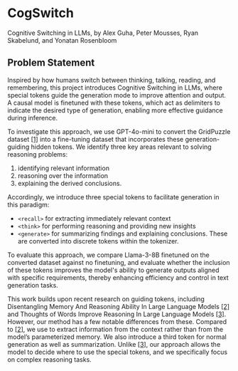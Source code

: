 # CogSwitch
Cognitive Switching in LLMs, by Alex Guha, Peter Mousses, Ryan Skabelund, and Yonatan Rosenbloom

## Problem Statement
Inspired by how humans switch between thinking, talking, reading, and remembering, this project introduces Cognitive Switching in LLMs, where special tokens guide the generation mode to improve attention and output. A causal model is finetuned with these tokens, which act as delimiters to indicate the desired type of generation, enabling more effective guidance during inference.

To investigate this approach, we use GPT-4o-mini to convert the GridPuzzle dataset [[1]](https://arxiv.org/pdf/2407.14790) into a fine-tuning dataset that incorporates these generation-guiding hidden tokens. We identify three key areas relevant to solving reasoning problems:
1) identifying relevant information
2) reasoning over the information
3) explaining the derived conclusions.

Accordingly, we introduce three special tokens to facilitate generation in this paradigm:
- `<recall>` for extracting immediately relevant context
- `<think>` for performing reasoning and providing new insights
- `<generate>` for summarizing findings and explaining conclusions. These are converted into discrete tokens within the tokenizer.

To evaluate this approach, we compare Llama-3-8B finetuned on the converted dataset against no finetuning, and evaluate whether the inclusion of these tokens improves the model's ability to generate outputs aligned with specific requirements, thereby enhancing efficiency and control in text generation tasks.

This work builds upon recent research on guiding tokens, including Disentangling Memory And Reasoning Ability In Large Language Models [[2]](https://arxiv.org/pdf/2411.13504) and Thoughts of Words Improve Reasoning In Large Language Models [[3]](https://arxiv.org/pdf/2410.16235). However, our method has a few notable differences from these. Compared to [[2]](https://arxiv.org/pdf/2411.13504), we use <recall> to extract information from the context rather than from the model’s parameterized memory. We also introduce a third token for normal generation as well as summarization. Unlike [[3]](https://arxiv.org/pdf/2410.16235), our approach allows the model to decide where to use the special tokens, and we specifically focus on complex reasoning tasks.
